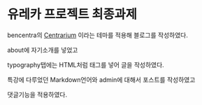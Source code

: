# 유레카 프로젝트 최종과제

bencentra의 [Centrarium](https://github.com/bencentra/centrarium) 이라는 테마를 적용해 블로그를 작성하였다.

about에 자기소개를 넣었고

typography탭에는 HTML처럼 태그를 넣어 글을 작성하였다.

특강에 다루었던 Markdown언어와 admin에 대해서 포스트를 작성하였고

댓글기능을 적용하였다.